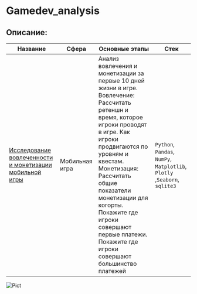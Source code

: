 # Gamedev_analysis
## Описание:
|Название   	|Сфера   	|Основные этапы   	|Стек   	|
|---	|---	|---	|---	|
|[Исследование вовлеченности и монетизации мобильной игры](https://github.com/Vorosh/Data_Analyst_YP/tree/main/Game_monetization_model) | Мобильная игра | Анализ вовлечения и монетизации за первые 10 дней жизни в игре. Вовлечение: Рассчитать ретеншн и время, которое игроки проводят в игре. Как игроки продвигаются по уровням и квестам. Монетизация: Рассчитать общие показатели монетизации для когорты. Покажите где игроки совершают первые платежи. Покажите где игроки совершают большинство платежей | `Python`, `Pandas`, `NumPy`, `Matplotlib`, `Plotly` ,`Seaborn`, `sqlite3`|

![Pict](https://pbs.twimg.com/media/EVqnesMU0AAuVL5?format=jpg&name=900x900)
